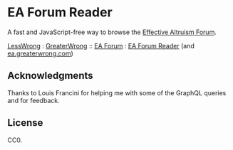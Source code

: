 # EA Forum Reader

A fast and JavaScript-free way to browse the [Effective Altruism
Forum](https://forum.effectivealtruism.org/).

[LessWrong](https://www.lesswrong.com/) : [GreaterWrong](https://www.greaterwrong.com/) :: [EA Forum](https://forum.effectivealtruism.org/) : [EA Forum Reader](https://exp.issarice.com/ea-forum-reader/) (and [ea.greaterwrong.com](https://ea.greaterwrong.com/))

## Acknowledgments

Thanks to Louis Francini for helping me with some of the GraphQL queries and for feedback.

## License

CC0.

